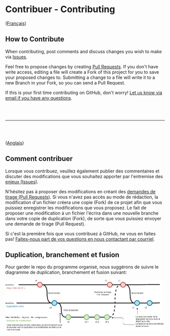 
#  Contribuer - Contributing

([Français](#comment-contribuer))

## How to Contribute

When contributing, post comments and discuss changes you wish to make via [Issues](https://github.com/VilledeMontreal/repository-template/issues).

Feel free to propose changes by creating [Pull Requests](https://github.com/VilledeMontreal/repository-template/pulls). If you don't have write access, editing a file will create a Fork of this project for you to save your proposed changes to. Submitting a change to a file will write it to a new Branch in your Fork, so you can send a Pull Request.

If this is your first time contributing on GitHub, don't worry! [Let us know via email if you have any questions](mailto:<your-email>&subject=<project-name>).

&nbsp;  
&nbsp;  
______________________

&nbsp;  
&nbsp;  


([Anglais](#how-to-contribute))

## Comment contribuer

Lorsque vous contribuez, veuillez également publier des commentaires et discuter des modifications que vous souhaitez apporter par l'entremise des [enjeux (Issues)](https://github.com/VilledeMontreal/repository-template/issues).

N'hésitez pas à proposer des modifications en créant des [demandes de tirage (Pull Requests)](https://github.com/VilledeMontreal/repository-template/pulls). Si vous n'avez pas accès au mode de rédaction, la modification d'un fichier créera une copie (Fork) de ce projet afin que vous puissiez enregistrer les modifications que vous proposez. Le fait de proposer une modification à un fichier l'écrira dans une nouvelle branche dans votre copie de duplication (Fork), de sorte que vous puissiez envoyer une demande de tirage (Pull Request).

Si c'est la première fois que vous contribuez à GitHub, ne vous en faites pas! [Faites-nous part de vos questions en nous contactant par courriel](mailto:<votre-courriel>&subject=<votre-projet>).

## Duplication, branchement et fusion

Pour garder le repo du programme organisé, nous suggérons de suivre le diagramme de duplication, branchement et fusion suivant:  

![collaboration](MeC%20MAJ%20GitHub.png)



